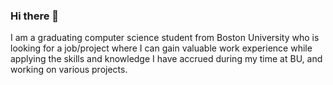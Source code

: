 ### Hi there 👋

<!--
**BenReichelt/BenReichelt** is a ✨ _special_ ✨ repository because its `README.md` (this file) appears on your GitHub profile.

Here are some ideas to get you started:

- 🔭 I’m currently working on an artistic style transfer project for my ML image course, and Google AppScripts for spreadsheet organization/manipulation for Harvard DCE.
- 🌱 I’m currently learning more about opencv2.
- 💬 Ask me about my favorite books, movies, or games!
- 📫 How to reach me: reichelt@bu.edu
- 😄 Pronouns: He/Him
- ⚡ Fun fact: Master of Dance Dance Revolution and Guitar Hero. And I speak Portuguese.
-->

I am a graduating computer science student from Boston University who is looking for a job/project where I can gain valuable work experience while applying the skills and knowledge I have accrued during my time at BU, and working on various projects.
